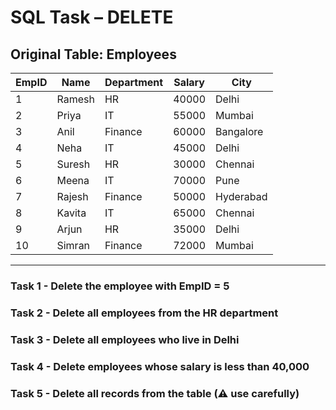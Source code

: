 # SQL Task – DELETE

##  Original Table: Employees

| EmpID | Name   | Department | Salary | City      |
| ----- | ------ | ---------- | ------ | --------- |
| 1     | Ramesh | HR         | 40000  | Delhi     |
| 2     | Priya  | IT         | 55000  | Mumbai    |
| 3     | Anil   | Finance    | 60000  | Bangalore |
| 4     | Neha   | IT         | 45000  | Delhi     |
| 5     | Suresh | HR         | 30000  | Chennai   |
| 6     | Meena  | IT         | 70000  | Pune      |
| 7     | Rajesh | Finance    | 50000  | Hyderabad |
| 8     | Kavita | IT         | 65000  | Chennai   |
| 9     | Arjun  | HR         | 35000  | Delhi     |
| 10    | Simran | Finance    | 72000  | Mumbai    |

---

### **Task 1** -  Delete the employee with **EmpID = 5**

### **Task 2** -  Delete all employees from the **HR department**

### **Task 3** - Delete all employees who live in **Delhi**

### **Task 4** - Delete employees whose **salary is less than 40,000**

### **Task 5** - Delete all records from the table (⚠ use carefully)

